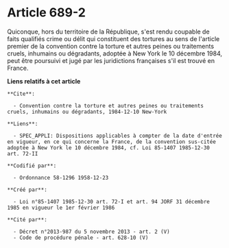 # Article 689-2

Quiconque, hors du territoire de la République, s'est rendu coupable de faits qualifiés crime ou délit qui constituent des
tortures au sens de l'article premier de la convention contre la torture et autres peines ou traitements cruels, inhumains ou
dégradants, adoptée à New York le 10 décembre 1984, peut être poursuivi et jugé par les juridictions françaises s'il est
trouvé en France.

**Liens relatifs à cet article**

	**Cite**:

	  - Convention contre la torture et autres peines ou traitements cruels, inhumains ou dégradants, 1984-12-10 New-York

	**Liens**:

	  - SPEC_APPLI: Dispositions applicables à compter de la date d'entrée en vigueur, en ce qui concerne la France, de la convention sus-citée adoptée à New York le 10 décembre 1984, cf. Loi 85-1407 1985-12-30 art. 72-II

	**Codifié par**:

	  - Ordonnance 58-1296 1958-12-23

	**Créé par**:

	  - Loi n°85-1407 1985-12-30 art. 72-I et art. 94 JORF 31 décembre 1985 en vigueur le 1er février 1986

	**Cité par**:

	  - Décret n°2013-987 du 5 novembre 2013 - art. 2 (V)
	  - Code de procédure pénale - art. 628-10 (V)
